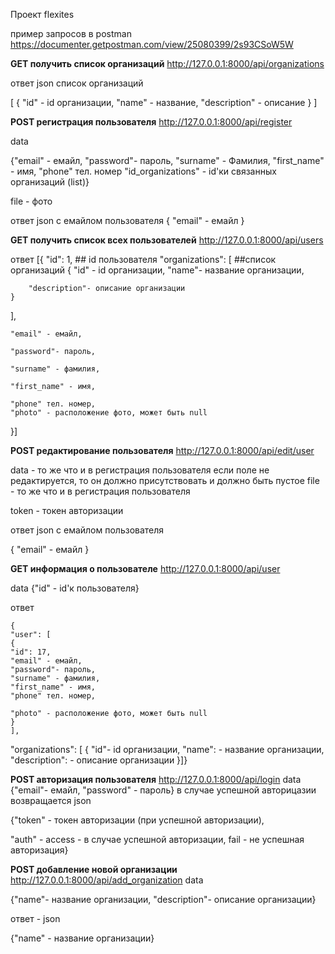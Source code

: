Проект flexites

пример запросов в postman
https://documenter.getpostman.com/view/25080399/2s93CSoW5W

**GET получить список организаций**
http://127.0.0.1:8000/api/organizations

ответ json
список организаций

[
  {
    "id" - id организации,
    "name" - название,
    "description" - описание
  }
]

**POST регистрация пользователя**
http://127.0.0.1:8000/api/register

data

{"email" - емайл,
"password"- пароль,
"surname" - Фамилия,
"first_name" - имя,
"phone" тел. номер
"id_organizations" - id'ки связанных организаций (list)}

file - фото

ответ json c емайлом пользователя
{
  "email" - емайл
}

**GET получить список всех пользователей**
http://127.0.0.1:8000/api/users

ответ
[{
    "id": 1, ## id пользователя
    "organizations": [ ##список организаций
    {
        "id" - id организации,
        "name"- название организации,

        "description"- описание организации
    }
],

    "email" - емайл,

    "password"- пароль,

    "surname" - фамилия,

    "first_name" - имя,

    "phone" тел. номер,
    "photo" - расположение фото, может быть null
}]

**POST редактирование пользователя**
http://127.0.0.1:8000/api/edit/user

data - то же что и в регистрация пользователя
если поле не редактируется, то он должно присутствовать и должно быть пустое
file - то же что и в регистрация пользователя

token - токен авторизации

ответ json c емайлом пользователя

{
  "email" - емайл
}

**GET информация о пользователе**
http://127.0.0.1:8000/api/user

data
{"id" - id'к пользователя}

ответ

    {
    "user": [
    {
    "id": 17,
    "email" - емайл,
    "password"- пароль,
    "surname" - фамилия,
    "first_name" - имя,
    "phone" тел. номер,

    "photo" - расположение фото, может быть null
    }
    ],
"organizations": [
    {
    "id"- id организации,
    "name": - название организации,
    "description": - описание организации
    }]}

**POST авторизация пользователя**
http://127.0.0.1:8000/api/login
data
{"email"- емайл, 
"password" - пароль}
в случае успешной авторицазии возвращается json

{"token" - токен авторизации (при успешной авторизации),

"auth" - access - в случае успешной авторизации, fail - не успешная авторизация}

**POST добавление новой организации**
http://127.0.0.1:8000/api/add_organization
data

{"name"- название организации,
"description"- описание организации}

ответ - json

{"name" - название организации}